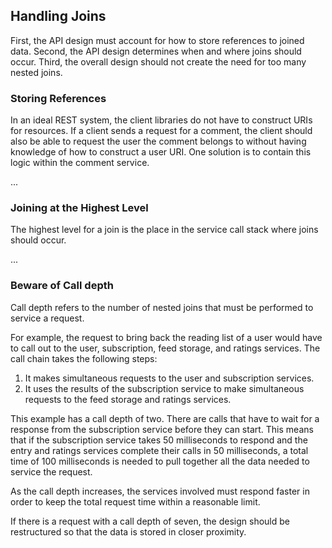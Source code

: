 ## Handling Joins

First, the API design must account for how to store references to joined data. 
Second, the API design determines when and where joins should occur. 
Third, the overall design should not create the need for too many nested joins.

### Storing References

In an ideal REST system, the client libraries do not have to construct URIs for
resources.  If a client sends a request for a comment, the client should also be able to
request the user the comment belongs to without having knowledge of how to construct
a user URI. One solution is to contain this logic within the comment service.

...

### Joining at the Highest Level

The highest level for a join is the place in the service call stack where joins should occur.

...

### Beware of Call depth

Call depth refers to the number of nested joins that must be performed to service a request.

For example, the request to bring back the reading list of a user would have
to call out to the user, subscription, feed storage, and ratings services. The call chain
takes the following steps:

1. It makes simultaneous requests to the user and subscription services.
2. It uses the results of the subscription service to make simultaneous requests to the
feed storage and ratings services.

This example has a call depth of two. There are calls that have to wait for a
response from the subscription service before they can start. This means that if the
subscription service takes 50 milliseconds to respond and the entry and ratings services
complete their calls in 50 milliseconds, a total time of 100 milliseconds is needed
to pull together all the data needed to service the request.

As the call depth increases, the services involved must respond faster in order to
keep the total request time within a reasonable limit.

 If there is a request with a call depth of seven, the design should be
restructured so that the data is stored in closer proximity.
